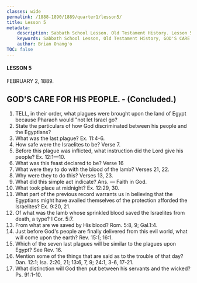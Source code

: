 ```yaml
---
classes: wide
permalink: /1888-1890/1889/quarter1/lesson5/
title: Lesson 5
metadata:
    description: Sabbath School Lesson. Old Testament History. Lesson 5. FEBRUARY 2, 1889. GOD'S CARE FOR HIS PEOPLE. 
    keywords: Sabbath School Lesson, Old Testament History, GOD'S CARE FOR HIS PEOPLE, Lesson 5. FEBRUARY 2, 1889.
    author: Brian Onang'o
TOC: false
---
```


#### LESSON 5

FEBRUARY 2, 1889.

## GOD'S CARE FOR HIS PEOPLE.  - (Concluded.)

1. TELL, in their order, what plagues were brought upon the land of Egypt because Pharaoh would "not let Israel go?
2. State the particulars of how God discriminated between his people and the Egyptians?
3. What was the last plague? Ex. 11:4-6.
4. How safe were the Israelites to be? Verse 7.
5. Before this plague was inflicted, what instruction did the Lord give his people? Ex. 12:1—10.
6. What was this feast declared to be? Verse 16
7. What were they to do with the blood of the lamb? Verses 21, 22.
8. Why were they to do this? Verses 13, 23.
9. What did this simple act indicate? Ans. — Faith in God.
10. What took place at midnight? Ex. 12:29, 30.
11. What part of the previous record warrants us in believing that the Egyptians might have availed themselves of the protection afforded the Israelites? Ex. 9:20, 21.
12. Of what was the lamb whose sprinkled blood saved the Israelites from death, a type? I Cor. 5:7.
13. From what are we saved by His blood? Rom. 5:8, 9; Gal.1:4.
14. Just before God's people are finally delivered from this evil world, what will come upon the earth? Rev. 15:1; 16:1.
15. Which of the seven last plagues will be similar to the plagues upon Egypt? See Rev. 16.
16. Mention some of the things that are said as to the trouble of that day? Dan. 12:1; Isa. 2:20, 21; 13:6, 7, 9; 24:1, 3-6, 17-21.
17. What distinction will God then put between his servants and the wicked? Ps. 91:1-10.
